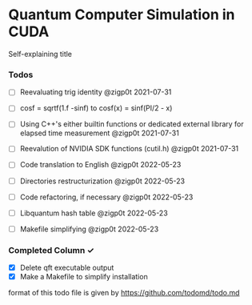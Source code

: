 # Quantum Computer Simulation in CUDA
Self-explaining title

### Todos
- [ ] Reevaluating trig identity @zigp0t 2021-07-31
- [ ] cosf = sqrtf(1.f -sinf) to cosf(x) = sinf(PI/2 - x)    
- [ ] Using C++'s either builtin functions or dedicated external library for elapsed time measurement @zigp0t 2021-07-31
- [ ] Reevalution of NVIDIA SDK functions (cutil.h) @zigp0t 2021-07-31
- [ ] Code translation to English @zigp0t 2022-05-23
- [ ] Directories restructurization @zigp0t 2022-05-23
- [ ] Code refactoring, if necessary @zigp0t 2022-05-23
- [ ] Libquantum hash table @zigp0t 2022-05-23
- [ ] Makefile simplifying @zigp0t 2022-05-23


### Completed Column ✓
- [x] Delete qft executable output
- [x] Make a Makefile to simplify installation

format of this todo file is given by https://github.com/todomd/todo.md
